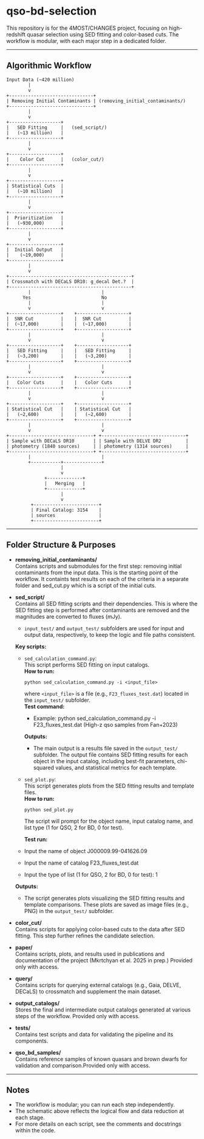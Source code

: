 # qso-bd-selection

This repository is for the 4MOST/CHANGES project, focusing on high-redshift quasar selection using SED fitting and color-based cuts. The workflow is modular, with each major step in a dedicated folder.

---

## Algorithmic Workflow

```
Input Data (~420 million)
        |
        v
+-------------------------------+
| Removing Initial Contaminants | (removing_initial_contaminants/)
+-------------------------------+
        |
        v
+-------------------+
|   SED Fitting     |   (sed_script/)
|   (~13 million)   |
+-------------------+
        |
        v
+-------------------+
|    Color Cut      |   (color_cut/)
+-------------------+
        |
        v
+-------------------+
| Statistical Cuts  |
|   (~10 million)   | 
+-------------------+
        |
        v
+-------------------+
|  Prioritization   |
|   (~930,000)      |
+-------------------+
        |
        v
+-------------------+
|  Initial Output   |  
|    (~19,000)      |  
+-------------------+
        |
        v
+---------------------------------------------+
| Crossmatch with DECaLS DR10: g_decal Det.?  |
+---------------------------------------------+
        |                          |
      Yes                          No
        |                          |
        v                          v
+-------------------+    +-------------------+
|  SNR Cut          |    |  SNR Cut          |
|  (~17,000)        |    |  (~17,000)        |
+-------------------+    +-------------------+
        |                          |
        v                          v
+-------------------+    +-------------------+
|   SED Fitting     |    |   SED Fitting     |
|   (~3,200)        |    |   (~3,200)        |
+-------------------+    +-------------------+
        |                          |
        v                          v
+-------------------+    +-------------------+
|   Color Cuts      |    |   Color Cuts      |
+-------------------+    +-------------------+
        |                          |
        v                          v
+-------------------+    +-------------------+
| Statistical Cut   |    | Statistical Cut   |
|   (~2,600)        |    |   (~2,600)        |
+-------------------+    +-------------------+
        |                          |
        v                          v
+-------------------------------+ +-------------------------------+
| Sample with DECaLS DR10       | | Sample with DELVE DR2         |
| photometry (1840 sources)     | | photometry (1314 sources)     |
+-------------------------------+ +-------------------------------+
        |                          |
        +-----------+--------------+
                    |
                    v
              +-------------+
              |   Merging   |
              +-------------+
                    |
                    v
         +------------------------+
         | Final Catalog: 3154    | 
         | sources                |      
         +------------------------+
```

---

## Folder Structure & Purposes

- **removing_initial_contaminants/**  
  Contains scripts and submodules for the first step: removing initial contaminants from the input data. This is the starting point of the workflow. It containts test results on each of the criteria in a separate folder and sed_cut.py which is a script of the initial cuts.

- **sed_script/**  
  Contains all SED fitting scripts and their dependencies. This is where the SED fitting step is performed after contaminants are removed and the magnitudes are converted to fluxes (mJy).  
  - `input_test/` and `output_test/` subfolders are used for input and output data, respectively, to keep the logic and file paths consistent.

  **Key scripts:**

  - `sed_calculation_command.py`:  
    This script performs SED fitting on input catalogs.  
    **How to run:**  
    ```
    python sed_calculation_command.py -i <input_file>
    ```
    where `<input_file>` is a file (e.g., `F23_fluxes_test.dat`) located in the `input_test/` subfolder.  
    **Test command:**  
    - Example: python sed_calculation_command.py -i F23_fluxes_test.dat (High-z qso samples from Fan+2023)
    
    **Outputs:**
    - The main output is a results file saved in the `output_test/` subfolder. The output file contains SED fitting results for each object in the input catalog, including best-fit parameters, chi-squared values, and statistical metrics for each template.


  - `sed_plot.py`:  
    This script generates plots from the SED fitting results and template files.  
    **How to run:**  
    ```
    python sed_plot.py
    ```
    The script will prompt for the object name, input catalog name, and list type (1 for QSO, 2 for BD, 0 for test).   

      **Test run:**  
   - Input the name of object J000009.99-041626.09 
   - Input the name of catalog F23_fluxes_test.dat
   - Input the type of list (1 for QSO, 2 for BD, 0 for test): 1

    **Outputs:**
    - The script generates plots visualizing the SED fitting results and template comparisons. These plots are saved as image files (e.g., PNG) in the `output_test/` subfolder.

- **color_cut/**  
  Contains scripts for applying color-based cuts to the data after SED fitting. This step further refines the candidate selection.

- **paper/**  
  Contains scripts, plots, and results used in publications and documentation of the project (Mkrtchyan et al. 2025 in prep.) Provided only with access.

- **query/**  
  Contains scripts for querying external catalogs (e.g., Gaia, DELVE, DECaLS) to crossmatch and supplement the main dataset.

- **output_catalogs/**  
  Stores the final and intermediate output catalogs generated at various steps of the workflow. Provided only with access.

- **tests/**  
  Contains test scripts and data for validating the pipeline and its components.

- **qso_bd_samples/**  
  Contains reference samples of known quasars and brown dwarfs for validation and comparison.Provided only with access.

---

## Notes

- The workflow is modular; you can run each step independently.
- The schematic above reflects the logical flow and data reduction at each stage.
- For more details on each script, see the comments and docstrings within the code.

